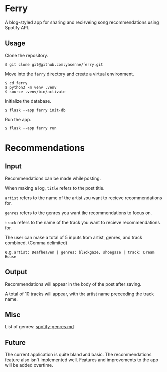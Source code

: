 # Ferry
A blog-styled app for sharing and recieveing song recommendations using Spotify API.

## Usage
Clone the repository.

``````
$ git clone git@github.com:yasenne/ferry.git
``````

Move into the ```ferry``` directory and create a virtual environment.

``````
$ cd ferry
$ python3 -m venv .venv
$ source .venv/bin/activate
``````

Initialize the database.

``````
$ flask --app ferry init-db
``````

Run the app.

``````
$ flask --app ferry run
``````

# Recommendations
## Input
Recommendations can be made while posting.

When making a log, ```title``` refers to the post title.

```artist``` refers to the name of the artist you want to recieve recommendations for. 

```genres``` refers to the genres you want the recommendations to focus on.

```track``` refers to the name of the track you want to recieve recommendations for.

The user can make a total of 5 inputs from artist, genres, and track combined. (Comma delimited)

e.g. ```artist: Deafheaven | genres: blackgaze, shoegaze | track: Dream House```

## Output
Recommendations will appear in the body of the post after saving.

A total of 10 tracks will appear, with the artist name preceeding the track name.

## Misc
List of genres: [spotify-genres.md](https://gist.github.com/andytlr/4104c667a62d8145aa3a)

## Future
The current application is quite bland and basic. The recommendations feature also isn't implemented well. Features and improvements to the app will be added overtime. 
